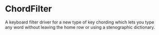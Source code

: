 # ChordFilter
A keyboard filter driver for a new type of key chording which lets you type any word without leaving the home row or using a stenographic dictionary.
